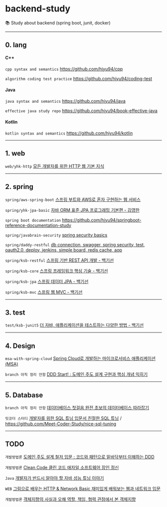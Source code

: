 # backend-study
📚 Study about backend (spring boot, junit, docker)

---

## 0. lang

#### C++ 

`cpp syntax and semantics` https://github.com/hjyu94/cpp

`algorithm coding test practice` https://github.com/hjyu94/coding-test

#### Java 

`java syntax and semantics` https://github.com/hjyu94/java

`effective java study repo` https://github.com/hjyu94/book-effective-java

#### Kotlin 

`kotlin syntax and semantics` https://github.com/hjyu94/kotlin

---

## 1. web

`web/yhk-http` [모든 개발자를 위한 HTTP 웹 기본 지식](https://inf.run/KcTH)

---

## 2. spring

`spring/aws-spring-boot` [스프링 부트와 AWS로 혼자 구현하는 웹 서비스](http://m.yes24.com/Goods/Detail/83849117)

`spring/yhk-jpa-basic` [자바 ORM 표준 JPA 프로그래밍 기본편 - 김영한](https://www.inflearn.com/course/ORM-JPA-Basic)

`spring boot documentation` https://github.com/hjyu94/springboot-reference-documentation-study

`spring/javabrain-security` [spring security basics](https://youtube.com/playlist?list=PLqq-6Pq4lTTYTEooakHchTGglSvkZAjnE)

`spring/daddy-restful` [db connection, swagger, spring security, test, oauth2.0, deploy, jenkins, simple board, redis cache, aop](https://daddyprogrammer.org/post/19/spring-boot2-start-intellij/)

`spring/ksb-restful` [스프링 기반 REST API 개발 - 백기선](https://inf.run/Pf6d)

`spring/ksb-core` [스프링 프레임워크 핵심 기술 - 백기선](https://inf.run/EiJu)

`spring/ksb-jpa` [스프링 데이터 JPA - 백기선](https://inf.run/2AUn)

`spring/ksb-mvc` [스프링 웹 MVC - 백기선](https://inf.run/135j)

---

## 3. test

`test/ksb-junit5` [더 자바, 애플리케이션을 테스트하는 다양한 방법 - 백기선](https://inf.run/qycF)

---

## 4. Design

`msa-with-spring-cloud` [Spring Cloud로 개발하는 마이크로서비스 애플리케이션(MSA)](https://inf.run/ThGc)

`branch 아직 정리 안함` [DDD Start! : 도메인 주도 설계 구현과 핵심 개념 익히기](https://book.interpark.com/product/BookDisplay.do?_method=detail&sc.shopNo=0000400000&sc.prdNo=254096728&sc.saNo=003002001&bid1=search&bid2=product&bid3=title&bid4=001)

---

## 5. Database

`branch 아직 정리 안함` [데이터베이스 첫걸음 완전 초보의 데이터베이스 따라잡기](http://www.yes24.com/Product/Goods/32613394)

`밋코더 스터디` [개발자를 위한 SQL 튜닝 입문서 친절한 SQL 튜닝](https://book.interpark.com/product/BookDisplay.do?_method=detail&sc.shopNo=0000400000&sc.prdNo=284503185&sc.saNo=003002001&bid1=search&bid2=product&bid3=title&bid4=001) / https://github.com/Meet-Coder-Study/nice-sql-tuning

---

## TODO

`개발방법론` [도메인 주도 설계 철저 입문 : 코드와 패턴으로 밑바닥부터 이해하는 DDD](http://book.interpark.com/product/BookDisplay.do?_method=detail&sc.prdNo=339744139&gclid=CjwKCAjwn6GGBhADEiwAruUcKv46nD_0Ry6ugitwfIKx3nVd1TuARjqaWmkeJpW0qexlDXgRBGNDgxoC5pwQAvD_BwE)

`개발방법론` [Clean Code 클린 코드 애자일 소프트웨어 장인 정신](http://www.yes24.com/Product/Goods/11681152)

`Java` [개발자가 반드시 알아야 할 자바 성능 튜닝 이야기](http://www.kyobobook.co.kr/product/detailViewKor.laf?mallGb=KOR&ejkGb=KOR&barcode=9788966260928)

`WEB` [그림으로 배우는 HTTP & Network Basic 재미있게 배워보는 웹과 네트워크 입문](http://www.kyobobook.co.kr/product/detailViewKor.laf?mallGb=KOR&ejkGb=KOR&barcode=9788931447897)

`개발방법론` [객체지향의 사실과 오해 역할, 책임, 협력 관점에서 본 객체지향](http://www.kyobobook.co.kr/product/detailViewKor.laf?mallGb=KOR&ejkGb=KOR&barcode=9788998139766)

